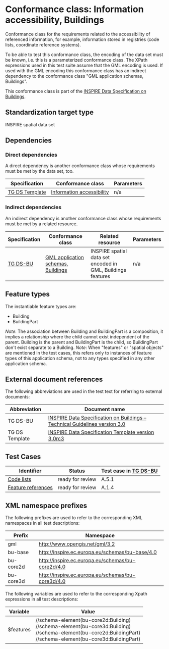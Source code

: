 # Conformance class: Information accessibility, Buildings

Conformance class for the requirements related to the accessibility of referenced information, for example, information stored in registries (code lists, coordinate reference systems).

To be able to test this conformance class, the encoding of the data set must be known, i.e. this is a parameterized conformance class. The XPath expressions used in this test suite assume that the GML encoding is used. If used with the GML encoding this conformance class has an indirect dependency to the conformance class "GML application schemas, Buildings".

This conformance class is part of the [INSPIRE Data Specification on Buildings](../README.md).

## Standardization target type

INSPIRE spatial data set

## Dependencies

### Direct dependencies

A direct dependency is another conformance class whose requirements must be met by the data set, too.

| Specification | Conformance class | Parameters | 
| ------------- | ----------------- | ---------- |
| [TG DS Template](#ref_TG_DS_tmpl) | [Information accessibility](http://inspire.ec.europa.eu/id/ats/data/3.0rc3/information-accessibility) | n/a |

### Indirect dependencies

An indirect dependency is another conformance class whose requirements must be met by a related resource.

| Specification | Conformance class | Related resource | Parameters |
| ------------- | ----------------- | ---------------- | ---------- |
| [TG DS-BU](#ref_TG_DS_BU) | [GML application schemas, Buildings](../bu-gml/README.md) | INSPIRE spatial data set encoded in GML, Buildings features | n/a |
 
## Feature types <a name="feature-types"></a>

The instantiable feature types are:

* Building
* BuildingPart

*Note*: The association between Building and BuildingPart is a composition, it implies a relationship where the child cannot exist independent of the parent. Building is the parent and BuildingPart is the child, so BuildingPart don't exist separate to a Building.
*Note*: When "features" or "spatial objects" are mentioned in the test cases, this refers only to instances of feature types of this application schema, not to any types specified in any other application schema.

## External document references

The following abbreviations are used in the test text for referring to external documents:

Abbreviation                     | Document name
-------------------------------- | --------------------------------------------------
TG DS-BU <a name="ref_TG_DS_BU"></a>   | [INSPIRE Data Specification on Buildings – Technical Guidelines version 3.0](http://inspire.ec.europa.eu/documents/Data_Specifications/INSPIRE_DataSpecification_BU_v3.0.pdf)
TG DS Template <a name="ref_TG_DS_tmpl"></a>   | [INSPIRE Data Specification Template version 3.0rc3](http://inspire.jrc.ec.europa.eu/documents/Data_Specifications/INSPIRE_DataSpecification_Template_v3.0rc3.pdf)

## Test Cases

| Identifier                                                        | Status   | Test case in [TG DS-BU](#ref_TG_DS_BU)  |
| ----------------------------------------------------------------- | -------- | ------------ |
| [Code lists](./code-list.md)  | ready for review  | A.5.1 |
| [Feature references](./features.md)  | ready for review  | A.1.4 |

## XML namespace prefixes <a name="namespaces"></a>

The following prefixes are used to refer to the corresponding XML namespaces in all test descriptions:

Prefix         | Namespace
-------------- | -------------------------------------------------
gml            | http://www.opengis.net/gml/3.2
bu-base    	   | http://inspire.ec.europa.eu/schemas/bu-base/4.0
bu-core2d  	   | http://inspire.ec.europa.eu/schemas/bu-core2d/4.0
bu-core3d  	   | http://inspire.ec.europa.eu/schemas/bu-core3d/4.0

The following variables are used to refer to the corresponding Xpath expressions in all test descriptions:

Variable       | Value
-------------- | -------------------------------------------------
$features      |  //schema-element(bu-core2d:Building) <br> //schema-element(bu-core3d:Building) <br> //schema-element(bu-core2d:BuildingPart) <br> //schema-element(bu-core3d:BuildingPart)
